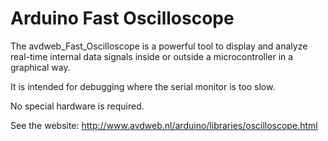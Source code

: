 # Arduino Fast Oscilloscope
The avdweb_Fast_Oscilloscope is a powerful tool to display and analyze real-time internal data signals inside or outside a microcontroller in a graphical way.

It is intended for debugging where the serial monitor is too slow.

No special hardware is required.

See the website:
http://www.avdweb.nl/arduino/libraries/oscilloscope.html
